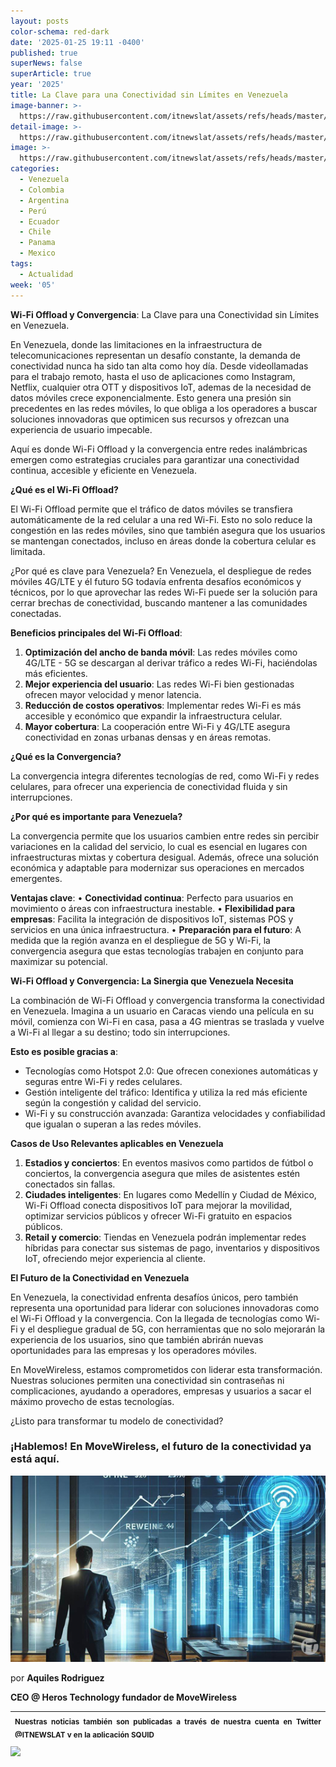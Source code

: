 ```yaml
---
layout: posts
color-schema: red-dark
date: '2025-01-25 19:11 -0400'
published: true
superNews: false
superArticle: true
year: '2025'
title: La Clave para una Conectividad sin Límites en Venezuela
image-banner: >-
  https://raw.githubusercontent.com/itnewslat/assets/refs/heads/master/img/540x320/Ejecutivo-Wifi-p.jpg
detail-image: >-
  https://raw.githubusercontent.com/itnewslat/assets/refs/heads/master/img/1024x680/Ejecutivo-Wifi-g.jpg
image: >-
  https://raw.githubusercontent.com/itnewslat/assets/refs/heads/master/img/540x320/Ejecutivo-Wifi-p.jpg
categories:
  - Venezuela
  - Colombia
  - Argentina
  - Perú
  - Ecuador
  - Chile
  - Panama
  - Mexico
tags:
  - Actualidad
week: '05'
---
```

**Wi-Fi Offload y Convergencia**: La Clave para una Conectividad sin Límites en Venezuela.

En Venezuela, donde las limitaciones en la infraestructura de telecomunicaciones representan un desafío constante, la demanda de conectividad nunca ha sido tan alta como hoy día. Desde videollamadas para el trabajo remoto, hasta el uso de aplicaciones como Instagram, Netflix, cualquier otra OTT y dispositivos IoT, ademas de la necesidad de datos móviles crece exponencialmente. Esto genera una presión sin precedentes en las redes móviles, lo que obliga a los operadores a buscar soluciones innovadoras que optimicen sus recursos y ofrezcan una experiencia de usuario impecable.

Aquí es donde Wi-Fi Offload y la convergencia entre redes inalámbricas emergen como estrategias cruciales para garantizar una conectividad continua, accesible y eficiente en Venezuela.

**¿Qué es el Wi-Fi Offload?**

El Wi-Fi Offload permite que el tráfico de datos móviles se transfiera automáticamente de la red celular a una red Wi-Fi. Esto no solo reduce la congestión en las redes móviles, sino que también asegura que los usuarios se mantengan conectados, incluso en áreas donde la cobertura celular es limitada.

¿Por qué es clave para Venezuela?
En Venezuela, el despliegue de redes móviles 4G/LTE y él futuro 5G todavía enfrenta desafíos económicos y técnicos, por lo que aprovechar las redes Wi-Fi puede ser la solución para cerrar brechas de conectividad, buscando mantener a las comunidades conectadas.

**Beneficios principales del Wi-Fi Offload**:

1. **Optimización del ancho de banda móvil**: Las redes móviles como 4G/LTE - 5G se descargan al derivar tráfico a redes Wi-Fi, haciéndolas más eficientes.
1. **Mejor experiencia del usuario**: Las redes Wi-Fi bien gestionadas ofrecen mayor velocidad y menor latencia.
1. **Reducción de costos operativos**: Implementar redes Wi-Fi es más accesible y económico que expandir la infraestructura celular.
1. **Mayor cobertura**: La cooperación entre Wi-Fi y 4G/LTE asegura conectividad en zonas urbanas densas y en áreas remotas.

**¿Qué es la Convergencia?**

La convergencia integra diferentes tecnologías de red, como Wi-Fi y redes celulares, para ofrecer una experiencia de conectividad fluida y sin interrupciones.

**¿Por qué es importante para Venezuela?**

La convergencia permite que los usuarios cambien entre redes sin percibir variaciones en la calidad del servicio, lo cual es esencial en lugares con infraestructuras mixtas y cobertura desigual. Además, ofrece una solución económica y adaptable para modernizar sus operaciones en mercados emergentes.

**Ventajas clave**:
	•	**Conectividad continua**: Perfecto para usuarios en movimiento o áreas con infraestructura inestable.
	•	**Flexibilidad para empresas**: Facilita la integración de dispositivos IoT, sistemas POS y servicios en una única infraestructura.
	•	**Preparación para el futuro**: A medida que la región avanza en el despliegue de 5G y Wi-Fi, la convergencia asegura que estas tecnologías trabajen en conjunto para maximizar su potencial.

**Wi-Fi Offload y Convergencia: La Sinergia que Venezuela Necesita**

La combinación de Wi-Fi Offload y convergencia transforma la conectividad en Venezuela. Imagina a un usuario en Caracas viendo una película en su móvil, comienza con Wi-Fi en casa, pasa a 4G mientras se traslada y vuelve a Wi-Fi al llegar a su destino; todo sin interrupciones.

**Esto es posible gracias a**:

- Tecnologías como Hotspot 2.0: Que ofrecen  conexiones automáticas y seguras entre Wi-Fi y redes celulares.
- Gestión inteligente del tráfico: Identifica y utiliza la red más eficiente según la congestión y calidad del servicio.
- Wi-Fi y su construcción avanzada: Garantiza velocidades y confiabilidad que igualan o superan a las redes móviles.

**Casos de Uso Relevantes aplicables en Venezuela**

1. **Estadios y conciertos**: En eventos masivos como partidos de fútbol o conciertos, la convergencia asegura que miles de asistentes estén conectados sin fallas.
1. **Ciudades inteligentes**: En lugares como Medellín y Ciudad de México, Wi-Fi Offload conecta dispositivos IoT para mejorar la movilidad, optimizar servicios públicos y ofrecer Wi-Fi gratuito en espacios públicos.
1. **Retail y comercio**: Tiendas en Venezuela podrán implementar redes híbridas para conectar sus sistemas de pago, inventarios y dispositivos IoT, ofreciendo mejor experiencia al cliente.

**El Futuro de la Conectividad en Venezuela**

En Venezuela, la conectividad enfrenta desafíos únicos, pero también representa una oportunidad para liderar con soluciones innovadoras como el Wi-Fi Offload y la convergencia. Con la llegada de tecnologías como Wi-Fi y el despliegue gradual de 5G, con herramientas que  no solo mejorarán la experiencia de los usuarios, sino que también abrirán nuevas oportunidades para las empresas y los operadores móviles.

En MoveWireless, estamos comprometidos con liderar esta transformación. Nuestras soluciones permiten una conectividad sin contraseñas ni complicaciones, ayudando a operadores, empresas y usuarios a sacar el máximo provecho de estas tecnologías.

¿Listo para transformar tu modelo de conectividad?

### ¡Hablemos! En MoveWireless, el futuro de la conectividad ya está aquí.

![](https://raw.githubusercontent.com/itnewslat/assets/refs/heads/master/img/540x320/Ejecutivo-Wifi-p.jpg)

por **Aquiles Rodriguez**

**CEO @ Heros Technology fundador de MoveWireless**

<table style="height: 42px;" width="569">
<tbody>
<tr>
<td style="text-align: justify;"><sub><strong>Nuestras noticias también son publicadas a través de nuestra cuenta en Twitter <a href="https://twitter.com/itnewslat?lang=es">@ITNEWSLAT</a> y en la aplicación <a href="https://squidapp.co/en/">SQUID</a></strong></sub></td>
</tr>
</tbody>
</table>

<img src="https://tracker.metricool.com/c3po.jpg?hash=56f88a41e39ab42c063cc51676587a04"/>